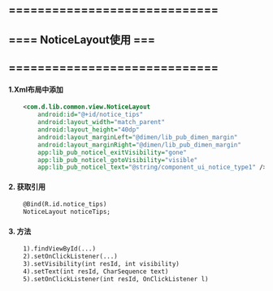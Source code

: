 ## =============================
## ==== NoticeLayout使用 ===
## =============================

#### 1.Xml布局中添加
```xml
    <com.d.lib.common.view.NoticeLayout
        android:id="@+id/notice_tips"
        android:layout_width="match_parent"
        android:layout_height="40dp"
        android:layout_marginLeft="@dimen/lib_pub_dimen_margin"
        android:layout_marginRight="@dimen/lib_pub_dimen_margin"
        app:lib_pub_noticel_exitVisibility="gone"
        app:lib_pub_noticel_gotoVisibility="visible"
        app:lib_pub_noticel_text="@string/component_ui_notice_type1" />
```

#### 2. 获取引用
```xml
    @Bind(R.id.notice_tips)
    NoticeLayout noticeTips;
```

#### 3. 方法
```xml
    1).findViewById(...)
    2).setOnClickListener(...)
    3).setVisibility(int resId, int visibility)
    4).setText(int resId, CharSequence text)
    5).setOnClickListener(int resId, OnClickListener l)
```
